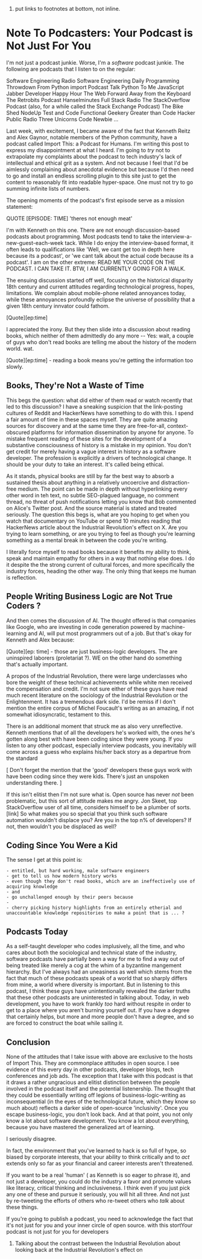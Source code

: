 1. put links to footnotes at bottom, not inline.

# Note To Podcasters: Your Podcast is Not Just For You

I'm not just a podcast junkie. Worse, I'm a *software* podcast junkie.  The following are podcasts that I listen to on the regular:

Software Engineering Radio
Software Engineering Daily
Programming Throwdown
From Python import Podcast
Talk Python To Me
JavaScript Jabber
Developer Happy Hour
The Web Forward
Away from the Keyboard
The Retrobits Podcast
Hanselminutes
Full Stack Radio
The StackOverflow Podcast (also, for a while called the Stack Exchange Podcast)
The Bike Shed
NodeUp
Test and Code
Functional Geekery
Greater than Code
Hacker Public Radio
Three Unicorns
Code Newbie
...

Last week, with excitement, I became aware of the fact that Kenneth Reitz and Alex Gaynor, notable members of the Python community, have a podcast called Import This: a Podcast for Humans. I'm writing this post to express my disappointment at what I heard. I'm going to *try* not to extrapolate my complaints about the podcast to tech industry's lack of intellectual and ethical grit as a system. And not because I feel that I'd be aimlessly complaining about anecdotal evidence but because I'd then need to go and install an endless scrolling plugin to this site just to get the content to reasonably fit into readable hyper-space. One must not try to go summing infinite lists of numbers.

The opening moments of the podcast's first episode serve as a mission statement: 

QUOTE [EPISODE: TIME]
'theres not enough meat'

I'm with Kenneth on this one. There are not enough discussion-based podcasts about programming. Most podcasts tend to take the interview-a-new-guest-each-week tack. While I do enjoy the interview-based format, it often leads to qualifications like 'Well, we cant get too in depth here because its a podcast', or 'we cant talk about the actual code because its a podcast'.  I am on the other extreme: READ ME YOUR CODE ON THE PODCAST.  I CAN TAKE IT. BTW, I AM CURRENTLY GOING FOR A WALK. 

The ensuing discussion started off well, focusing on the historical disparity 18th century and current attitudes regarding technological progress, hopes, limitations. We complain about mobile-phone related annoyances today, while these annoyances profoundly eclipse the universe of possibility that a given 18th century innvator could fathom.

[Quote][ep:time]

I appreciated the irony. But they then slide into a discussion about reading books, which neither of them admittedly do any more -- Yes: wait, a couple of guys who don't read books are telling me about the history of the modern world. wat.

[Quote][ep:time]
    - reading a book means you're getting the information too slowly.

## Books, They're Not a Waste of Time

This begs the question: what did either of them read or watch recently that led to this discussion? I have a sneaking suspicion that the link-posting cultures of Reddit and HackerNews have something to do with this. I spend a fair amount of time in these spaces myself. They are quite amazing sources for discovery and at the same time they are free-for-all, context-obscured platforms for information dissemination by anyone for anyone. To mistake frequent reading of these sites for the development of a substantive consciousness of history is a mistake in my opinion. You don't get credit for merely having a vague interest in history as a software developer. The profession is explicitly a drivers of technological change. It should be your duty to take an interest. It's called being ethical.

As it stands, physical books are still by far the best way to absorb a sustained thesis about anything in a relatively uncoercive and distraction-free medium. The point can be made in depth without hyperlinking every other word in teh text, no subtle SEO-plagued language, no comment thread, no threat of push notifications letting you know that Bob commented on Alice's Twitter post. And the source material is stated and treated seriously. The question this begs is, what are you hoping to get when you watch that documentary on YouTube or spend 10 minutes reading that HackerNews article about the Industrial Revolution's effect on X. Are you trying to learn something, or are you trying to feel as though you're learning something as a mental break in between the code you're writing.

I literally force myself to read books because it benefits my ability to think, speak and maintain empathy for others in a way that nothing else does. I do it despite the the strong current of cultural forces, and more specifically the industry forces, heading the other way. The only thing that keeps me human is reflection.

## People Writing Business Logic are Not True Coders ?

And then comes the discussion of AI.  The thought offered is that companies like Google, who are investing in code generation powered by machine-learning and AI, will put most programmers out of a job. But that's okay for Kenneth and Alex because:

[Quote][ep: time]
    - those are just business-logic developers. The are uninspired laborers (proletariat ?). WE on the other hand do something that's actually important. 

A propos of the Industrial Revolution, there were large underclasses who bore the weight of these technical achievements while white men received the compensation and credit. I'm not sure either of these guys have read much recent literature on the sociology of the Industrial Revolution or the Enlightenment. It has a tremendous dark side.  I'd be remiss if I don't mention the entire corpus of Michel Foucault's writing as an amazing, if not somewhat idiosyncratic, testament to this.


There is an additional moment that struck me as also very unreflective. Kenneth mentions that of all the developers he's worked with, the ones he's gotten along best with have been coding since they were young. If you listen to any other podcast, especially interview podcasts, you inevitably will come across a guess who explains his/her back story as a departrue from the standard 


[
Don't forget the mention that the 'good' developers these guys work with have been coding since they were kids. There's just an unspoken understanding there.
]

If this isn't elitist then I'm not sure what is. Open source has never *not* been problematic, but this sort of attitude makes me angry. Jon Skeet, top StackOverflow user of all time, considers himself to be a plumber of sorts. [link] So what makes you so special that you think such software automation wouldn't displace you? Are you in the top n% of developers? If not, then wouldn't you be displaced as well?

## Coding Since You Were a Kid 

The sense I get at this point is: 

    - entitled, but hard working, male software engineers 
    - get to tell us how modern history works
    - even though they don't read books, which are an ineffectively use of acquiring knowledge 
    - and 
    - go unchallenged enough by their peers because
    - 
    - cherry picking history highlights from an entirely etherial and unaccountable knowledge repositories to make a point that is ... ?


## Podcasts Today

As a self-taught developer who codes implusively, all the time, and who cares about both the sociological and technical state of the industry, software podcasts have partially been a way for me to find a way out of being treated like merely a cog at the whim of a byzantine mangement hierarchy. But I've always had an uneasiness as well which stems from the fact that much of these podcasts speak of a world that so sharply differs from mine, a world where diversity is important. But in listening to this podcast, I think these guys have unintentionally revealed the darker truths that these other podcasts are uninterested in talking about. Today, in web development, you have to work frankly *too* hard without respite in order to get to a place where you aren't burning yourself out. If you have a degree that certainly helps, but more and more people don't have a degree, and so are forced to construct the boat while sailing it.

## Conclusion 

None of the attitudes that I take issue with above are exclusive to the hosts of Import This. They are commonplace attitudes in open source. I see evidence of this every day in other podcasts, developer blogs, tech conferences and job ads. The exception that I take with this podcast is that it draws a rather ungracious and elitist distinction between the people involved in the podcast itself and the potential listenership. The thought that they could be essentially writing off legions of business-logic-writing as inconsequential (in the eyes of the technological future, which they know so much about) reflects a darker side of open-source 'inclusivity'. Once you escape business-logic, you don't look back. And at that point, you not only know a lot about software development. You know a lot about everything, because you have mastered the generalized art of learning.

I seriously disagree.

In fact, the environment that you've learned to hack is so full of hype, so biased by corporate interests, that your ability to think critically and to *act* extends only so far as your financial and career interests aren't threatened.

If you want to be a real 'human' ( as Kenneth is so eager to phrase it), and not just a developer, you could do the industry a favor and promote values like literacy, critical thinking and inclusiveness. I think even if you just pick any one of these and pursue it seriously, you will hit all three. And not just by re-tweeting the efforts of others who re-tweet others who *talk* about these things.

If you're going to publish a podcast, you need to acknowledge the fact that it's not just for you and your inner circle of open source. with this stortYour podcast is not just for you for developers
1. Talking about the contrast between the Industrial Revolution about looking back at the Industrial Revolution's effect on 


